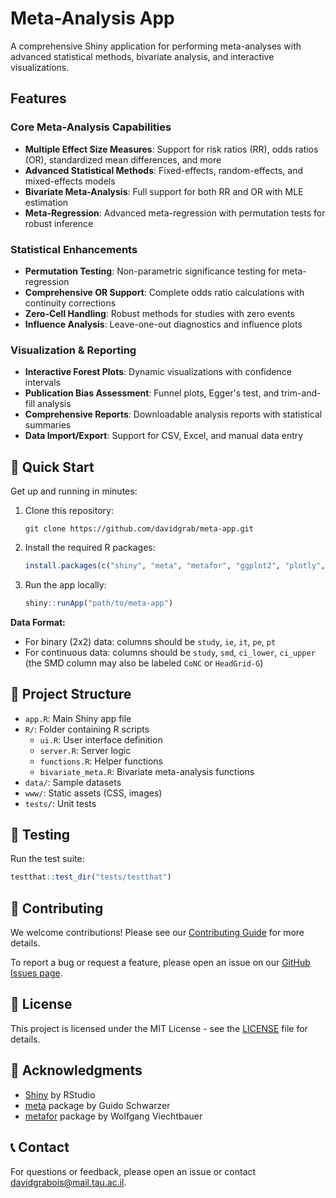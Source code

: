 # Meta-Analysis App

A comprehensive Shiny application for performing meta-analyses with advanced statistical methods, bivariate analysis, and interactive visualizations.

## Features

### Core Meta-Analysis Capabilities
- **Multiple Effect Size Measures**: Support for risk ratios (RR), odds ratios (OR), standardized mean differences, and more
- **Advanced Statistical Methods**: Fixed-effects, random-effects, and mixed-effects models
- **Bivariate Meta-Analysis**: Full support for both RR and OR with MLE estimation
- **Meta-Regression**: Advanced meta-regression with permutation tests for robust inference

### Statistical Enhancements
- **Permutation Testing**: Non-parametric significance testing for meta-regression
- **Comprehensive OR Support**: Complete odds ratio calculations with continuity corrections
- **Zero-Cell Handling**: Robust methods for studies with zero events
- **Influence Analysis**: Leave-one-out diagnostics and influence plots

### Visualization & Reporting
- **Interactive Forest Plots**: Dynamic visualizations with confidence intervals
- **Publication Bias Assessment**: Funnel plots, Egger's test, and trim-and-fill analysis
- **Comprehensive Reports**: Downloadable analysis reports with statistical summaries
- **Data Import/Export**: Support for CSV, Excel, and manual data entry

## 🚀 Quick Start

Get up and running in minutes:

1. Clone this repository:
   ```
   git clone https://github.com/davidgrab/meta-app.git
   ```

2. Install the required R packages:
   ```r
   install.packages(c("shiny", "meta", "metafor", "ggplot2", "plotly", "DT", "bslib", "shinyjs", "rmarkdown", "knitr", "gridExtra", "sp", "sf", "testthat","BiasedUrn","bsicons","readxl","shinycssloaders","pandoc"))
   ```

3. Run the app locally:
   ```r
   shiny::runApp("path/to/meta-app")
   ```

**Data Format:**
- For binary (2x2) data: columns should be `study`, `ie`, `it`, `pe`, `pt`
- For continuous data: columns should be `study`, `smd`, `ci_lower`, `ci_upper` (the SMD column may also be labeled `CoNC` or `HeadGrid-G`)

## 📁 Project Structure

- `app.R`: Main Shiny app file
- `R/`: Folder containing R scripts
  - `ui.R`: User interface definition
  - `server.R`: Server logic
  - `functions.R`: Helper functions
  - `bivariate_meta.R`: Bivariate meta-analysis functions
- `data/`: Sample datasets
- `www/`: Static assets (CSS, images)
- `tests/`: Unit tests

## 🧪 Testing

Run the test suite:

```r
testthat::test_dir("tests/testthat")
```

## 🤝 Contributing

We welcome contributions! Please see our [Contributing Guide](CONTRIBUTING.md) for more details.

To report a bug or request a feature, please open an issue on our [GitHub Issues page](https://github.com/davidgrab/meta-app/issues).

## 📜 License

This project is licensed under the MIT License - see the [LICENSE](LICENSE) file for details.

## 🙏 Acknowledgments

- [Shiny](https://shiny.rstudio.com/) by RStudio
- [meta](https://cran.r-project.org/web/packages/meta/index.html) package by Guido Schwarzer
- [metafor](https://www.metafor-project.org/) package by Wolfgang Viechtbauer

## 📞 Contact

For questions or feedback, please open an issue or contact [davidgrabois@mail.tau.ac.il](mailto:davidgrabois@mail.tau.ac.il).

